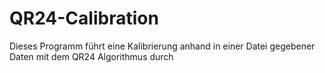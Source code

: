 # QR24-Calibration
Dieses Programm führt eine Kalibrierung anhand in einer Datei gegebener Daten mit dem QR24 Algorithmus durch
